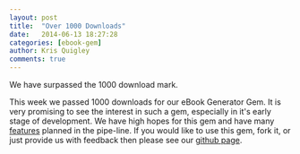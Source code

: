 ```yaml
---
layout: post
title:  "Over 1000 Downloads"
date:   2014-06-13 18:27:28
categories: [ebook-gem]
author: Kris Quigley
comments: true
---
```


We have surpassed the 1000 download mark.

This week we passed 1000 downloads for our eBook Generator Gem.  It is very promising to see the interest in such a gem, especially in it's early stage of development.  We have high hopes for this gem and have many [features](http://www.affinity-tech.com) planned in the pipe-line.  If you would like to use this gem, fork it, or just provide us with feedback then please see our [github page](https://github.com/krisquigley/ebook_generator).
